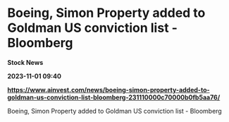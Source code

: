 # Boeing, Simon Property added to Goldman US conviction list - Bloomberg
**Stock News**

**2023-11-01 09:40**

**https://www.ainvest.com/news/boeing-simon-property-added-to-goldman-us-conviction-list-bloomberg-231110000c70000b0fb5aa76/**

Boeing, Simon Property added to Goldman US conviction list - Bloomberg